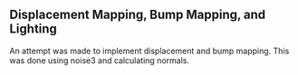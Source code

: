 ## Displacement Mapping, Bump Mapping, and Lighting

An attempt was made to implement displacement and bump mapping. 
This was done using noise3 and calculating normals. 
